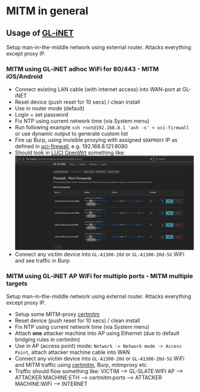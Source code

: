 # MITM in general

## Usage of [GL-iNET](https://www.gl-inet.com/products/gl-a1300/)
Setup man-in-the-middle network using external router. Attacks everything except proxy IP.

### MITM using GL-iNET adhoc WiFi for 80/443 - MITM iOS/Android
* Connect existing LAN cable (with internet access) into WAN-port at GL-iNET
* Reset device (push reset for 10 secs) / clean install
* Use in router mode (default)
* Login + set password
* Fix NTP using current network time (via System menu)
* Run following example `ssh root@192.168.8.1 'ash -s' < uci-firewall` or use dynamic output to generate custom list
* Fire up Burp, using invisible proxying with assigned `$DAPROXY` IP as defined in [uci-firewall](https://github.com/tomikoski/tk0-bugbounty/blob/master/mitm-general/uci-firewall), e.g. 192.168.8.121:8080
* Should look in [LUCI OpenWrt](http://192.168.8.1/cgi-bin/luci) something like:
![port forward rules](firewall.png)
* Connect any victim device into `GL-A1300-20d` or `GL-A1300-20d-5G` WiFi and see traffic in Burp


### MITM using GL-iNET AP WiFi for multiple ports - MITM multiple targets
Setup man-in-the-middle network using external router. Attacks everything except proxy IP.

* Setup some MITM-proxy [certmitm](https://github.com/aapooksman/certmitm)
* Reset device (push reset for 10 secs) / clean install
* Fix NTP using current network time (via System menu)
* Attach **one** attacker machine into AP using Ethernet (due to default bridging rules in certmitm)
* Use in AP (access point) mode: `Network -> Network mode -> Access Point`, attach attacker machine cable into WAN
* Connect any victim device into `GL-A1300-20d` or `GL-A1300-20d-5G` WiFi and MITM traffic using [certmitm](https://github.com/aapooksman/certmitm), Burp, mitmproxy etc.
* Traffic should flow something like: VICTIM --> GL-SLATE:WIFI AP --> ATTACKER MACHINE:ETH --> certmitm:ports --> ATTACKER MACHINE:WIFI --> INTERNET
